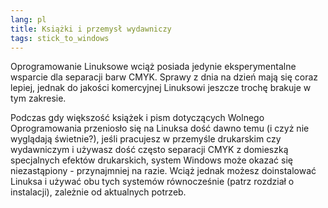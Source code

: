 ```yaml
---
lang: pl
title: Książki i przemysł wydawniczy
tags: stick_to_windows
---
```


Oprogramowanie Linuksowe wciąż posiada jedynie eksperymentalne wsparcie
dla separacji barw CMYK. Sprawy z dnia na dzień mają się coraz lepiej, jednak
do jakości komercyjnej Linuksowi jeszcze trochę brakuje w tym zakresie.

Podczas gdy większość książek i pism dotyczących Wolnego Oprogramowania
przeniosło się na Linuksa dość dawno temu (i czyż nie wyglądają świetnie?),
jeśli pracujesz w przemyśle drukarskim czy wydawniczym i używasz dość często
separacji CMYK z domieszką specjalnych efektów drukarskich, system Windows może
okazać się niezastąpiony - przynajmniej na razie. Wciąż jednak możesz
doinstalować Linuksa i używać obu tych systemów równocześnie (patrz rozdział
o instalacji), zależnie od aktualnych potrzeb.

